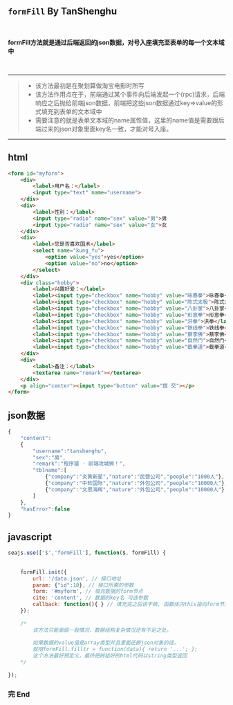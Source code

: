 ## `formFill` By TanShenghu

<br>

**formFill方法就是通过后端返回的json数据，对号入座填充至表单的每一个文本域中**

<br>

---

> - 该方法最初是在聚划算做淘宝电影时所写
> - 该方法作用点在于，前端通过某个事件向后端发起一个(rpc)请求，后端响应之后抛给前端json数据，前端把这些json数据通过key=>value的形式填充到表单的文本域中
> - 需要注意的就是表单文本域的name属性值，这里的name值是需要跟后端过来的json对象里面key名一致，才能对号入座。

---


## html


````html
<form id="myform">
	<div>
		<label>用户名：</label>
		<input type="text" name="username">
	</div>
	<div>
		<label>性别：</label>
		<input type="radio" name="sex" value="男">男
		<input type="radio" name="sex" value="女">女
	</div>
	<div>
		<label>您是否喜欢国术</label>
		<select name="kung_fu">
			<option value="yes">yes</option>
			<option value="no">no</option>
		</select>
	</div>
	<div class="hobby">
		<label>兴趣好爱：</label>
		<label><input type="checkbox" name="hobby" value="咏春拳">咏春拳</label> 
		<label><input type="checkbox" name="hobby" value="陈式太极">陈式太极</label> 
		<label><input type="checkbox" name="hobby" value="八卦掌">八卦掌</label> 
		<label><input type="checkbox" name="hobby" value="形意拳">形意拳</label> 
		<label><input type="checkbox" name="hobby" value="洪拳">洪拳</label> 
		<label><input type="checkbox" name="hobby" value="铁线拳">铁线拳</label> 
		<label><input type="checkbox" name="hobby" value="蔡李佛">蔡李佛</label> 
		<label><input type="checkbox" name="hobby" value="自然门">自然门</label> 
		<label><input type="checkbox" name="hobby" value="截拳道">截拳道</label> 
	</div>
	<div>
		<label>备注：</label>
		<textarea name="remark"></textarea>
	</div>
	<p align="center"><input type="button" value="提 交"></p>
</form>
````


## json数据


```javascript
{
	"content":
	{
		"username":"tanshenghu",
		"sex":"男",
		"remark":"程序猿 - 前端攻城狮！",
		"tblname":[
			{"company":"炎黄新星","nature":"民营公司","people":"1000人"},
			{"company":"中软国际","nature":"外包公司","people":"10000人"},
			{"company":"文思海辉","nature":"外包公司","people":"10000人"}
		]
	},
	"hasError":false
}
```


## javascript


```javascript
seajs.use(['$','formFill'], function($, formFill) {
	
		
	formFill.init({
		url: '/data.json', // 接口地址
		param: {"id":10}, // 接口所需的参数
		form: '#myform', // 填充数据的form节点
		cite: 'content', // 数据的key名 可选参数
		callback: function(){ } // 填充完之后该干嘛, 函数体内this指向form节点 可选参数
	});
	
	/* 
		该方法只能面临一般情况，数据结构复杂情况还有不足之处。 
		
		如果数据的value值是array类型并且里面还嵌json对象的话，
		就用formFill.filltr = function(data){ return '...'; };
		这个方法最好预定义，最终把拼结好的html代码以string类型返回
	*/
	
});
```


### 完 End
